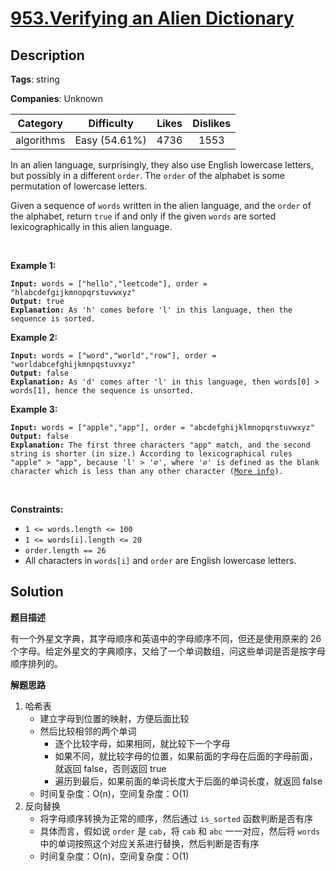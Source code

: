 # [953.Verifying an Alien Dictionary](https://leetcode.com/problems/verifying-an-alien-dictionary/description/)

## Description

**Tags**: string

**Companies**: Unknown

|  Category  |  Difficulty   | Likes | Dislikes |
| :--------: | :-----------: | :---: | :------: |
| algorithms | Easy (54.61%) | 4736  |   1553   |

<p>In an alien language, surprisingly, they also use English lowercase letters, but possibly in a different <code>order</code>. The <code>order</code> of the alphabet is some permutation of lowercase letters.</p>
<p>Given a sequence of <code>words</code> written in the alien language, and the <code>order</code> of the alphabet, return <code>true</code> if and only if the given <code>words</code> are sorted lexicographically in this alien language.</p>
<p>&nbsp;</p>
<p><strong class="example">Example 1:</strong></p>
<pre><code><strong>Input:</strong> words = [&quot;hello&quot;,&quot;leetcode&quot;], order = &quot;hlabcdefgijkmnopqrstuvwxyz&quot;
<strong>Output:</strong> true
<strong>Explanation: </strong>As &#39;h&#39; comes before &#39;l&#39; in this language, then the sequence is sorted.</code></pre>
<p><strong class="example">Example 2:</strong></p>
<pre><code><strong>Input:</strong> words = [&quot;word&quot;,&quot;world&quot;,&quot;row&quot;], order = &quot;worldabcefghijkmnpqstuvxyz&quot;
<strong>Output:</strong> false
<strong>Explanation: </strong>As &#39;d&#39; comes after &#39;l&#39; in this language, then words[0] &gt; words[1], hence the sequence is unsorted.</code></pre>
<p><strong class="example">Example 3:</strong></p>
<pre><code><strong>Input:</strong> words = [&quot;apple&quot;,&quot;app&quot;], order = &quot;abcdefghijklmnopqrstuvwxyz&quot;
<strong>Output:</strong> false
<strong>Explanation: </strong>The first three characters &quot;app&quot; match, and the second string is shorter (in size.) According to lexicographical rules &quot;apple&quot; &gt; &quot;app&quot;, because &#39;l&#39; &gt; &#39;&empty;&#39;, where &#39;&empty;&#39; is defined as the blank character which is less than any other character (<a href="https://en.wikipedia.org/wiki/Lexicographical_order" target="_blank">More info</a>).</code></pre>
<p>&nbsp;</p>
<p><strong>Constraints:</strong></p>
<ul>
  <li><code>1 &lt;= words.length &lt;= 100</code></li>
  <li><code>1 &lt;= words[i].length &lt;= 20</code></li>
  <li><code>order.length == 26</code></li>
  <li>All characters in <code>words[i]</code> and <code>order</code> are English lowercase letters.</li>
</ul>

## Solution

**题目描述**

有一个外星文字典，其字母顺序和英语中的字母顺序不同，但还是使用原来的 26 个字母。给定外星文的字典顺序，又给了一个单词数组，问这些单词是否是按字母顺序排列的。

**解题思路**

1. 哈希表
   - 建立字母到位置的映射，方便后面比较
   - 然后比较相邻的两个单词
     - 逐个比较字母，如果相同，就比较下一个字母
     - 如果不同，就比较字母的位置，如果前面的字母在后面的字母前面，就返回 false，否则返回 true
     - 遍历到最后，如果前面的单词长度大于后面的单词长度，就返回 false
   - 时间复杂度：O(n)，空间复杂度：O(1)
2. 反向替换
   - 将字母顺序转换为正常的顺序，然后通过 `is_sorted` 函数判断是否有序
   - 具体而言，假如说 `order` 是 `cab`，将 `cab` 和 `abc` 一一对应，然后将 `words` 中的单词按照这个对应关系进行替换，然后判断是否有序
   - 时间复杂度：O(n)，空间复杂度：O(1)
